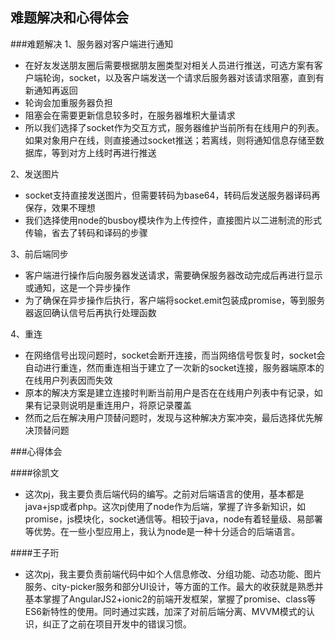 ## 难题解决和心得体会

###难题解决
1、服务器对客户端进行通知
- 在好友发送朋友圈后需要根据朋友圈类型对相关人员进行推送，可选方案有客户端轮询，socket，以及客户端发送一个请求后服务器对该请求阻塞，直到有新通知再返回
- 轮询会加重服务器负担
- 阻塞会在需要更新信息较多时，在服务器堆积大量请求
- 所以我们选择了socket作为交互方式，服务器维护当前所有在线用户的列表。如果对象用户在线，则直接通过socket推送；若离线，则将通知信息存储至数据库，等到对方上线时再进行推送

2、发送图片
- socket支持直接发送图片，但需要转码为base64，转码后发送服务器译码再保存，效果不理想
- 我们选择使用node的busboy模块作为上传控件，直接图片以二进制流的形式传输，省去了转码和译码的步骤

3、前后端同步
- 客户端进行操作后向服务器发送请求，需要确保服务器改动完成后再进行显示或通知，这是一个异步操作
- 为了确保在异步操作后执行，客户端将socket.emit包装成promise，等到服务器返回确认信号后再执行处理函数

4、重连
- 在网络信号出现问题时，socket会断开连接，而当网络信号恢复时，socket会自动进行重连，然而重连相当于建立了一次新的socket连接，服务器端原本的在线用户列表因而失效
- 原本的解决方案是建立连接时判断当前用户是否在在线用户列表中有记录，如果有记录则说明是重连用户，将原记录覆盖
- 然而之后在解决用户顶替问题时，发现与这种解决方案冲突，最后选择优先解决顶替问题

###心得体会

####徐凯文
- 这次pj，我主要负责后端代码的编写。之前对后端语言的使用，基本都是java+jsp或者php。这次pj使用了node作为后端，掌握了许多新知识，如promise，js模块化，socket通信等。相较于java，node有着轻量级、易部署等优势。在一些小型应用上，我认为node是一种十分适合的后端语言。

####王子珩
- 这次pj，我主要负责前端代码中如个人信息修改、分组功能、动态功能、图片服务、city-picker服务和部分UI设计，等方面的工作。最大的收获就是熟悉并基本掌握了AngularJS2+ionic2的前端开发框架，掌握了promise、class等ES6新特性的使用。同时通过实践，加深了对前后端分离、MVVM模式的认识，纠正了之前在项目开发中的错误习惯。
